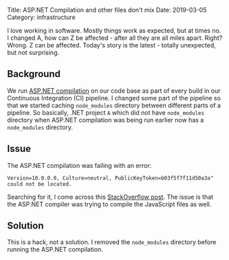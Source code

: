 Title: ASP.NET Compilation and other files don't mix
Date: 2019-03-05
Category: infrastructure

I love working in software. Mostly things work as expected, but at times no. I changed A,
how can Z be affected - after all they are all miles apart. Right? Wrong. Z can be
affected. Today's story is the latest - totally unexpected, but not surprising.

## Background

We run [ASP.NET compilation](https://docs.microsoft.com/en-us/previous-versions/dotnet/articles/aa479044(v=msdn.10)) 
on our code base as part of every build in our Continuous Integration (CI)
pipeline. I changed some part of the pipeline so that we started caching `node_modules` directory
between different parts of a pipeline. So basically, .NET project `A` which did not have `node_modules`
directory when ASP.NET compilation was being run earlier now has a `node_modules` directory.

## Issue

The ASP.NET compilation was failing with an error:

```error ASPCONFIG: The CodeDom provider type "Microsoft.VisualC.CppCodeProvider, CppCodeProvider, 
Version=10.0.0.0, Culture=neutral, PublicKeyToken=b03f5f7f11d50a3a" could not be located.
```

Searching for it, I come across this [StackOverflow post](https://stackoverflow.com/questions/20545224/the-codedom-provider-type-microsoft-visualc-cppcodeprovider-could-not-be-found).
The issue is that the ASP.NET compiler was trying to compile the JavaScript files as well.

## Solution

This is a hack, not a solution. I removed the `node_modules` directory before running the ASP.NET compilation.
